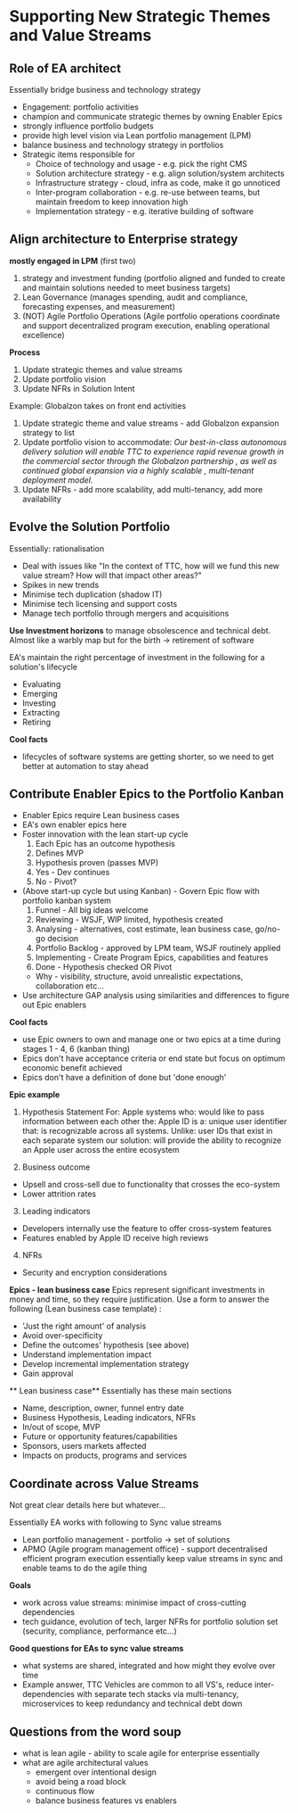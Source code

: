 # Supporting New Strategic Themes and Value Streams

## Role of EA architect
Essentially bridge business and technology strategy
* Engagement: portfolio activities
* champion and communicate strategic themes by owning Enabler Epics
* strongly influence portfolio budgets
* provide high level vision via Lean portfolio management (LPM)
* balance business and technology strategy in portfolios
* Strategic items responsible for
  * Choice of technology and usage - e.g. pick the right CMS
  * Solution architecture strategy - e.g. align solution/system architects
  * Infrastructure strategy        - cloud, infra as code, make it go unnoticed 
  * Inter-program collaboration    - e.g. re-use between teams, but maintain freedom to keep innovation high 
  * Implementation strategy        - e.g. iterative building of software

## Align architecture to Enterprise strategy
**mostly engaged in LPM**
(first two) 
  1. strategy and investment funding (portfolio aligned and funded to create and maintain solutions needed to meet business targets)
  2. Lean Governance (manages spending, audit and compliance, forecasting expenses, and measurement)
  3. (NOT) Agile Portfolio Operations (Agile portfolio operations coordinate and support decentralized program execution, enabling operational excellence)

**Process**
1. Update strategic themes and value streams
2. Update portfolio vision
3. Update NFRs in Solution Intent

Example: Globalzon takes on front end activities
1. Update strategic theme and value streams - add Globalzon expansion strategy to list
2. Update portfolio vision to accommodate: _Our best-in-class autonomous delivery solution will enable TTC to experience rapid
revenue growth in the commercial sector through the Globalzon partnership , as well as continued global expansion via
a highly scalable , multi-tenant deployment model._
3. Update NFRs - add more scalability, add multi-tenancy, add more availability

## Evolve the Solution Portfolio
Essentially: rationalisation
* Deal with issues like "In the context of TTC, how will we fund this new value stream? How will that impact
other areas?"
* Spikes in new trends
* Minimise tech duplication (shadow IT)
* Minimise tech licensing and support costs
* Manage tech portfolio through mergers and acquisitions

**Use Investment horizons**
to manage obsolescence and technical debt. Almost like a warbly map but for the birth -> retirement of
software

EA's maintain the right percentage of investment in the following for a solution's lifecycle
* Evaluating
* Emerging
* Investing
* Extracting
* Retiring

**Cool facts**
* lifecycles of software systems are getting shorter, so we need to get better at automation to stay ahead

## Contribute Enabler Epics to the Portfolio Kanban
* Enabler Epics require Lean business cases
* EA's own enabler epics here
* Foster innovation with the lean start-up cycle
  1. Each Epic has an outcome hypothesis
  2. Defines MVP
  3. Hypothesis proven (passes MVP)
  4. Yes - Dev continues
  5. No - Pivot?
* (Above start-up cycle but using Kanban) - Govern Epic flow with portfolio kanban system
  1. Funnel            - All big ideas welcome
  2. Reviewing         - WSJF, WIP limited, hypothesis created
  3. Analysing         - alternatives, cost estimate, lean business case, go/no-go decision
  4. Portfolio Backlog - approved by LPM team, WSJF routinely applied
  5. Implementing      - Create Program Epics, capabilities and features
  6. Done              - Hypothesis checked OR Pivot
  * Why - visibility, structure, avoid unrealistic expectations, collaboration etc...
* Use architecture GAP analysis using similarities and differences to figure out Epic enablers

**Cool facts**
* use Epic owners to own and manage one or two epics at a time during stages 1 - 4, 6 (kanban thing)
* Epics don't have acceptance criteria or end state but focus on optimum economic benefit achieved
* Epics don't have a definition of done but 'done enough'

**Epic example**
1. Hypothesis Statement
For:           Apple systems
who:           would like to pass information between each other
the:           Apple ID
is a:          unique user identifier
that:          is recognizable across all systems.
Unlike:        user IDs that exist in each separate system
our solution:  will provide the ability to recognize an Apple user across the entire ecosystem

2. Business outcome
  * Upsell and cross-sell due to functionality that crosses the eco-system
  * Lower attrition rates
3. Leading indicators
  * Developers internally use the feature to offer cross-system features
  * Features enabled by Apple ID receive high reviews
4. NFRs
  * Security and encryption considerations

**Epics - lean business case**
Epics represent significant investments in money and time, so they require justification. Use a form to 
answer the following (Lean business case template) :
* 'Just the right amount' of analysis
* Avoid over-specificity
* Define the outcomes' hypothesis (see above)
* Understand implementation impact
* Develop incremental implementation strategy
* Gain approval

** Lean business case** 
Essentially has these main sections
* Name, description, owner, funnel entry date
* Business Hypothesis, Leading indicators, NFRs 
* In/out of scope, MVP
* Future or opportunity features/capabilities
* Sponsors, users markets affected
* Impacts on products, programs and services

## Coordinate across Value Streams
Not great clear details here but whatever...

Essentially EA works with following to Sync value streams
* Lean portfolio management          - portfolio -> set of solutions
* APMO (Agile program management office) - support decentralised efficient program execution
essentially keep value streams in sync and enable teams to do the agile thing

**Goals**
* work across value streams: minimise impact of cross-cutting dependencies
* tech guidance, evolution of tech, larger NFRs for portfolio solution set (security, compliance, performance etc...)

**Good questions for EAs to sync value streams**
* what systems are shared, integrated and how might they evolve over time
* Example answer, TTC Vehicles are common to all VS's, reduce inter-dependencies with separate tech stacks
via multi-tenancy, microservices to keep redundancy and technical debt down

## Questions from the word soup
* what is lean agile - ability to scale agile for enterprise essentially
* what are agile architectural values
  * emergent over intentional design
  * avoid being a road block
  * continuous flow
  * balance business features vs enablers